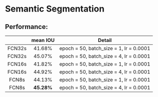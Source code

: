 # Semantic Segmentation

## Performance:

|  | mean IOU | Detail |
| :---: | :---: | :---: |
| FCN32s | 41.68% |  epoch = 50, batch_size = 1, lr = 0.0001|
| FCN32s | 45.07% |  epoch = 50, batch_size = 4, lr = 0.0001|
| FCN16s | 41.82% |  epoch = 50, batch_size = 1, lr = 0.0001|
| FCN16s | 44.92% |  epoch = 50, batch_size = 4, lr = 0.0001|
| FCN8s  | 44.13% |  epoch = 50, batch_size = 1, lr = 0.0001|
| FCN8s  | **45.28%** |  epoch = 50, batch_size = 4, lr = 0.0001|
